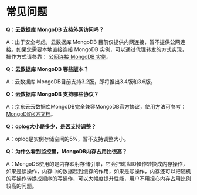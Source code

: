# 常见问题

**Q：云数据库 MongoDB 支持外网访问吗？**

A：出于安全考虑，云数据库 MongoDB 目前仅提供内网连接，暂不提供公网连接。如果您需要本地直接连接 MongoDB 实例，可以通过代理转发的方式实现，操作方式请参靠： [公网连接 MongoDB 实例](https://github.com/jdcloudcom/cn/blob/master/documentation/Cloud-Database-and-Cache/MongoDB/BestPractice/AccessOutside.md)。


**Q：云数据库 MongoDB 哪些版本？**

A：云数据库 MongoDB目前支持3.2版，即将推出3.4版和3.6版。


**Q：云数据库 MongoDB 支持哪些协议？**

A：京东云云数据库MongoDB完全兼容MongoDB官方协议，使用方法可参考：[MongoDB官方文档](https://docs.mongodb.com/v3.2/introduction/)。

**Q：oplog大小是多少，是否支持调整？**

A：oplog是实例存储空间的5%，暂不支持调整大小。

   
**Q：为什么看到监控里，MongoDB内存占用比很高？**

A：MongoDB使用的是内存映射存储引擎，它会把磁盘IO操作转换成内存操作，如果是读操作，内存中的数据起到缓存的作用，如果是写操作，内存还可以把随机的写操作转换成顺序的写操作，可以大幅度提升性能，用户不用担心内存占用比例较高的问题。
